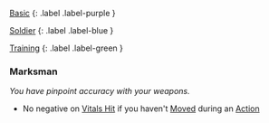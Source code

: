 
[Basic](Game/Basic-List)
{: .label .label-purple }

[Soldier](Game/Soldier)
{: .label .label-blue }

[Training](Game/Training-List)
{: .label .label-green }
### Marksman
*You have pinpoint accuracy with your weapons.*
* No negative on [Vitals Hit](Core/Attacks#Vitals%20Hit) if you haven't [Moved](Core/Movement) during an [Action](Game/Core/Terminology#Action)
